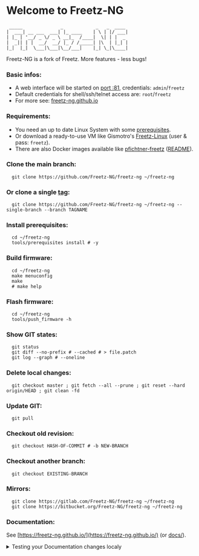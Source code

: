 # Welcome to Freetz-NG

```
 _____              _            _   _  ____
|  ___| __ ___  ___| |_ ____    | \ | |/ ___|
| |_ | '__/ _ \/ _ \ __|_  /____|  \| | |  _
|  _|| | |  __/  __/ |_ / /_____| |\  | |_| |
|_|  |_|  \___|\___|\__/___|    |_| \_|\____|

```

Freetz-NG is a fork of Freetz.
More features - less bugs!

### Basic infos:
  * A web interface will be started on [port :81](http://fritz.box:81/), credentials: `admin`/`freetz`<br>
  * Default credentials for shell/ssh/telnet access are: `root`/`freetz`<br>
  * For more see: [freetz-ng.github.io](https://freetz-ng.github.io/)

### Requirements:
  * You need an up to date Linux System with some [prerequisites](docs/PREREQUISITES/README.md).
  * Or download a ready-to-use VM like Gismotro's [Freetz-Linux](https://freetz.digital-eliteboard.com/?dir=Teamserver/Freetz/Freetz-VM/VirtualBox/) (user & pass: `freetz`).
  * There are also Docker images available like [pfichtner-freetz](https://hub.docker.com/r/pfichtner/freetz) ([README](https://github.com/pfichtner/pfichtner-freetz#readme)).

### Clone the main branch:
```
  git clone https://github.com/Freetz-NG/freetz-ng ~/freetz-ng
```

### Or clone a single [tag](../../tags):
```
  git clone https://github.com/Freetz-NG/freetz-ng ~/freetz-ng --single-branch --branch TAGNAME
```

### Install prerequisites:
```
  cd ~/freetz-ng
  tools/prerequisites install # -y
```

### Build firmware:
```
  cd ~/freetz-ng
  make menuconfig
  make
  # make help
```

### Flash firmware:
```
  cd ~/freetz-ng
  tools/push_firmware -h
```

### Show GIT states:
```
  git status
  git diff --no-prefix # --cached # > file.patch
  git log --graph # --oneline
```

### Delete local changes:
```
  git checkout master ; git fetch --all --prune ; git reset --hard origin/HEAD ; git clean -fd
```

### Update GIT:
```
  git pull
```

### Checkout old revision:
```
  git checkout HASH-OF-COMMIT # -b NEW-BRANCH
```
### Checkout another branch:
```
  git checkout EXISTING-BRANCH
```

### Mirrors:
```
  git clone https://gitlab.com/Freetz-NG/freetz-ng ~/freetz-ng
  git clone https://bitbucket.org/Freetz-NG/freetz-ng ~/freetz-ng
```

### Documentation:
See [https://freetz-ng.github.io/](https://freetz-ng.github.io/) (or [docs/](docs/README.md)).


<details>
  <summary>Testing your Documentation changes localy</summary

When working on this repo, it is advised that you review your changes locally before committing them. The `mkdocs serve` command can be used to live preview your changes (as you type) on your local machine.

Please make sure you fork the repo and change the clone URL in the example below for your fork:

- Linux Mint / Ubuntu 20.04 LTS / 23.10 and later:
    - Preparations (only required once):

    ```bash
    git clone https://github.com/YOUR-USERNAME/freetz-ng
    cd freetz-ng
    sudo apt install python3-pip python3-venv
    python3 -m venv .venv
    source .venv/bin/activate
    pip3 install -r .github/mkdocs/requirements.txt
    ```

    - Enter the virtual environment (if exited):

    ```bash
    source .venv/bin/activate
    ```

    - Running the docs server:

    ```bash
    mkdocs serve --dev-addr 0.0.0.0:8000
    ```

- Fedora Linux instructions (tested on Fedora Linux 28):
    - Preparations (only required once):

    ```bash
    git clone https://github.com/YOUR-USERNAME/freetz-ng
    cd freetz-ng
    pip install --user -r .github/mkdocs/requirements.txt
    ```

    - Running the docs server:

    ```bash
    mkdocs serve --dev-addr 0.0.0.0:8000
    ```

After these commands, the current branch is accessible through your favorite browser at <http://localhost:8000>

</details>
